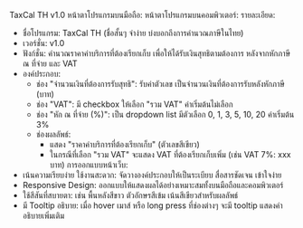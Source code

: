 TaxCal TH v1.0
หน้าตาโปรแกรมบนมือถือ:
หน้าตาโปรแกรมบนคอมพิวเตอร์:
รายละเอียด:
 * ชื่อโปรแกรม: TaxCal TH (ชื่อสั้นๆ จำง่าย บ่งบอกถึงการคำนวณภาษีในไทย)
 * เวอร์ชั่น: v1.0
 * ฟังก์ชั่น: คำนวณราคาค่าบริการที่ต้องเรียกเก็บ เพื่อให้ได้รับเงินสุทธิตามต้องการ หลังจากหักภาษี ณ ที่จ่าย และ VAT
 * องค์ประกอบ:
   * ช่อง "จำนวนเงินที่ต้องการรับสุทธิ":  รับค่าตัวเลข  เป็นจำนวนเงินที่ต้องการรับหลังหักภาษี (บาท)
   * ช่อง "VAT":  มี checkbox ให้เลือก  "รวม VAT"  ค่าเริ่มต้นไม่เลือก
   * ช่อง "หัก ณ ที่จ่าย (%)":  เป็น dropdown list  มีตัวเลือก 0, 1, 3, 5, 10, 20  ค่าเริ่มต้น 3%
   * ช่องผลลัพธ์:
     * แสดง "ราคาค่าบริการที่ต้องเรียกเก็บ"  (ตัวเลขสีเขียว)
     * ในกรณีที่เลือก "รวม VAT" จะแสดง VAT ที่ต้องเรียกเก็บเพิ่ม  (เช่น  VAT 7%: xxx บาท)
การออกแบบหน้าเว็บ:
 * เน้นความเรียบง่าย ใช้งานสะดวก:  จัดวางองค์ประกอบให้เป็นระเบียบ  สื่อสารชัดเจน  เข้าใจง่าย
 * Responsive Design:  ออกแบบให้แสดงผลได้อย่างเหมาะสมทั้งบนมือถือและคอมพิวเตอร์
 * ใช้สีสันที่สบายตา:  เช่น  พื้นหลังสีขาว  ตัวอักษรสีเข้ม  เน้นสีเขียวสำหรับผลลัพธ์
 * มี Tooltip อธิบาย:  เมื่อ hover เมาส์  หรือ long press  ที่ช่องต่างๆ  จะมี tooltip  แสดงคำอธิบายเพิ่มเติม
